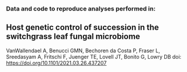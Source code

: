 ### Data and code to reproduce analyses performed in:

## Host genetic control of succession in the switchgrass leaf fungal microbiome
VanWallendael A,  Benucci GMN, Bechoren da Costa P, Fraser L, Sreedasyam A, Fritschi F, Juenger TE, Lovell JT, Bonito G, Lowry DB
doi: https://doi.org/10.1101/2021.03.26.437207
